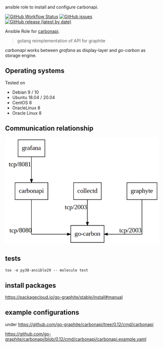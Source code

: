 
ansible role to install and configure carbonapi.


[![GitHub Workflow Status](https://img.shields.io/github/workflow/status/bodsch/ansible-carbonapi/CI)][ci]
[![GitHub issues](https://img.shields.io/github/issues/bodsch/ansible-carbonapi)][issues]
[![GitHub release (latest by date)](https://img.shields.io/github/v/release/bodsch/ansible-carbonapi)][releases]

[ci]: https://github.com/bodsch/ansible-carbonapi/actions
[issues]: https://github.com/bodsch/ansible-carbonapi/issues?q=is%3Aopen+is%3Aissue
[releases]: https://github.com/bodsch/ansible-carbonapi/releases

Ansible Role for [carbonapi](https://github.com/go-graphite/carbonapi).
> golang reimplementation of API for graphite

*carbonapi* works between *grafana* as display-layer and *go-carbon* as storage engine.

## Operating systems

Tested on

* Debian 9 / 10
* Ubuntu 18.04 / 20.04
* CentOS 8
* OracleLinux 8
* Oracle Linux 8

## Communication relationship

![schema](carbonapi.png)

## tests

```
tox -e py38-ansible29 -- molecule test
```


## install packages
https://packagecloud.io/go-graphite/stable/install#manual

## example configurations

under https://github.com/go-graphite/carbonapi/tree/0.12/cmd/carbonapi

https://github.com/go-graphite/carbonapi/blob/0.12/cmd/carbonapi/carbonapi.example.yaml
